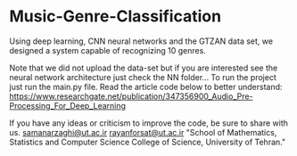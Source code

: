 # Music-Genre-Classification
Using deep learning, CNN neural networks and the GTZAN data set, we designed a system capable of recognizing 10 genres.

Note that we did not upload the data-set but if you are interested see the neural network architecture just check the NN folder...
To run the project just run the main.py file. Read the article code below to better understand: https://www.researchgate.net/publication/347356900_Audio_Pre-Processing_For_Deep_Learning 

If you have any ideas or criticism to improve the code, be sure to share with us.
samanarzaghi@ut.ac.ir rayanforsat@ut.ac.ir 
"School of Mathematics, Statistics and Computer Science College of Science, University of Tehran."

